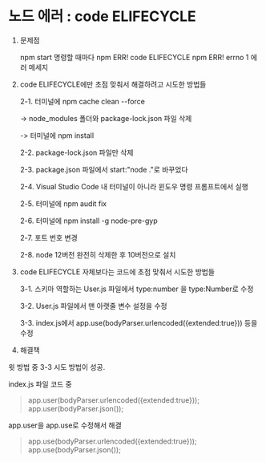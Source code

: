 # 노드 에러 : code ELIFECYCLE 

1. 문제점
   
    npm start 명령할 때마다 npm ERR! code ELIFECYCLE  npm ERR! errno 1 에러 메세지

2. code ELIFECYCLE에만 초점 맞춰서 해결하려고 시도한 방법들
 
   2-1. 터미널에 npm cache clean --force 

    ->  node_modules 폴더와 package-lock.json 파일 삭제 
    
    -> 터미널에 npm install 

   2-2. package-lock.json 파일만 삭제
   
   2-3. package.json 파일에서 start:"node ."로 바꾸었다

   2-4. Visual Studio Code 내 터미널이 아니라 윈도우 명령 프롬프트에서 실행

   2-5. 터미널에 npm audit fix
   
   2-6. 터미널에 npm install -g node-pre-gyp
   
   2-7. 포트 번호 변경
   
   2-8. node 12버전 완전히 삭제한 후 10버전으로 설치

3. code ELIFECYCLE 자체보다는 코드에 초점 맞춰서 시도한 방법들
 
   3-1. 스키마 역할하는 User.js 파일에서 type:number 을 type:Number로 수정

   3-2. User.js 파일에서 맨 아랫줄 변수 설정을 수정

   3-3. index.js에서 app.use(bodyParser.urlencoded({extended:true})) 등을 수정

4. 해결책
  
  윗 방법 중 3-3 시도 방법이 성공. 
  
  index.js 파일 코드 중

  >app.user(bodyParser.urlencoded({extended:true}));
  >app.user(bodyParser.json());

  app.user을 app.use로 수정해서 해결

>app.use(bodyParser.urlencoded({extended:true}));
>app.use(bodyParser.json());